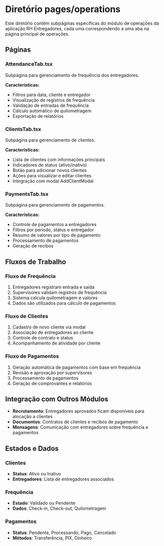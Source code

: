 
# Diretório pages/operations

Este diretório contém subpáginas específicas do módulo de operações da aplicação RH Entregadores, cada uma correspondendo a uma aba na página principal de operações.

## Páginas

### AttendanceTab.tsx

Subpágina para gerenciamento de frequência dos entregadores.

**Características:**
- Filtros para data, cliente e entregador
- Visualização de registros de frequência
- Validação de entradas de frequência
- Cálculo automático de quilometragem
- Exportação de relatórios

### ClientsTab.tsx

Subpágina para gerenciamento de clientes.

**Características:**
- Lista de clientes com informações principais
- Indicadores de status (ativo/inativo)
- Botão para adicionar novos clientes
- Ações para visualizar e editar clientes
- Integração com modal AddClientModal

### PaymentsTab.tsx

Subpágina para gerenciamento de pagamentos.

**Características:**
- Controle de pagamentos a entregadores
- Filtros por período, status e entregador
- Resumo de valores por tipo de pagamento
- Processamento de pagamentos
- Geração de recibos

## Fluxos de Trabalho

### Fluxo de Frequência

1. Entregadores registram entrada e saída
2. Supervisores validam registros de frequência
3. Sistema calcula quilometragem e valores
4. Dados são utilizados para cálculo de pagamentos

### Fluxo de Clientes

1. Cadastro de novo cliente via modal
2. Associação de entregadores ao cliente
3. Controle de contrato e status
4. Acompanhamento de atividade por cliente

### Fluxo de Pagamentos

1. Geração automática de pagamentos com base em frequência
2. Revisão e aprovação por supervisores
3. Processamento de pagamentos
4. Geração de comprovantes e relatórios

## Integração com Outros Módulos

- **Recrutamento**: Entregadores aprovados ficam disponíveis para alocação a clientes
- **Documentos**: Contratos de clientes e recibos de pagamento
- **Mensagens**: Comunicação com entregadores sobre frequência e pagamentos

## Estados e Dados

### Clientes
- **Status**: Ativo ou Inativo
- **Entregadores**: Lista de entregadores associados

### Frequência
- **Estado**: Validado ou Pendente
- **Dados**: Check-in, Check-out, Quilometragem

### Pagamentos
- **Status**: Pendente, Processando, Pago, Cancelado
- **Métodos**: Transferência, PIX, Dinheiro
